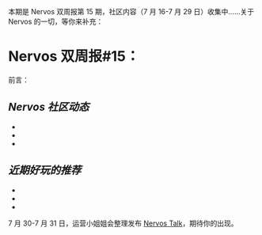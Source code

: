 本期是 Nervos 双周报第 15 期，社区内容（7 月 16-7 月 29 日）收集中......关于 Nervos 的一切，等你来补充：


# Nervos 双周报#15：
前言：

## ***Nervos 社区动态***

-

-

-


## ***近期好玩的推荐***

-

-

-



7 月 30-7 月 31 日，运营小姐姐会整理发布 [Nervos Talk](https://talk.nervos.org/)，期待你的出现。
